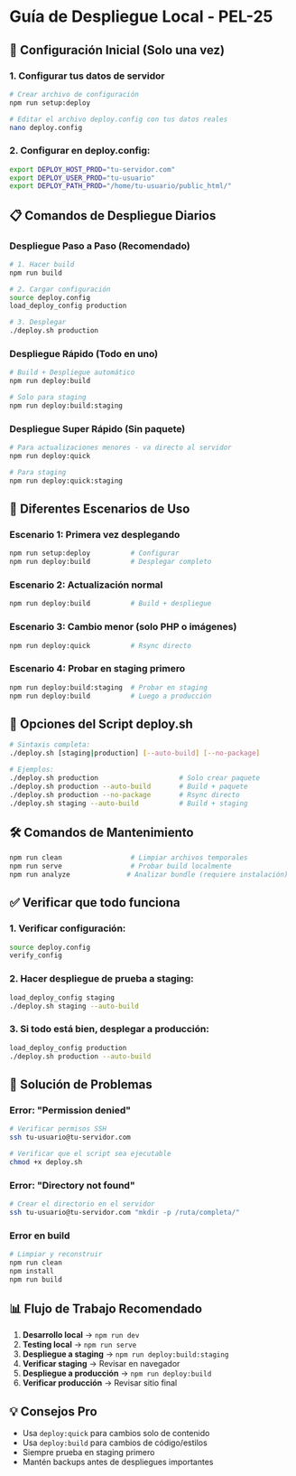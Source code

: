 # Guía de Despliegue Local - PEL-25

## 🚀 Configuración Inicial (Solo una vez)

### 1. Configurar tus datos de servidor
```bash
# Crear archivo de configuración
npm run setup:deploy

# Editar el archivo deploy.config con tus datos reales
nano deploy.config
```

### 2. Configurar en deploy.config:
```bash
export DEPLOY_HOST_PROD="tu-servidor.com"
export DEPLOY_USER_PROD="tu-usuario"
export DEPLOY_PATH_PROD="/home/tu-usuario/public_html/"
```

## 📋 Comandos de Despliegue Diarios

### Despliegue Paso a Paso (Recomendado)
```bash
# 1. Hacer build
npm run build

# 2. Cargar configuración
source deploy.config
load_deploy_config production

# 3. Desplegar
./deploy.sh production
```

### Despliegue Rápido (Todo en uno)
```bash
# Build + Despliegue automático
npm run deploy:build

# Solo para staging
npm run deploy:build:staging
```

### Despliegue Super Rápido (Sin paquete)
```bash
# Para actualizaciones menores - va directo al servidor
npm run deploy:quick

# Para staging
npm run deploy:quick:staging
```

## 🎯 Diferentes Escenarios de Uso

### Escenario 1: Primera vez desplegando
```bash
npm run setup:deploy          # Configurar
npm run deploy:build          # Desplegar completo
```

### Escenario 2: Actualización normal
```bash
npm run deploy:build          # Build + despliegue
```

### Escenario 3: Cambio menor (solo PHP o imágenes)
```bash
npm run deploy:quick          # Rsync directo
```

### Escenario 4: Probar en staging primero
```bash
npm run deploy:build:staging  # Probar en staging
npm run deploy:build          # Luego a producción
```

## 🔧 Opciones del Script deploy.sh

```bash
# Sintaxis completa:
./deploy.sh [staging|production] [--auto-build] [--no-package]

# Ejemplos:
./deploy.sh production                    # Solo crear paquete
./deploy.sh production --auto-build       # Build + paquete
./deploy.sh production --no-package       # Rsync directo
./deploy.sh staging --auto-build          # Build + staging
```

## 🛠️ Comandos de Mantenimiento

```bash
npm run clean                 # Limpiar archivos temporales
npm run serve                 # Probar build localmente
npm run analyze              # Analizar bundle (requiere instalación)
```

## ✅ Verificar que todo funciona

### 1. Verificar configuración:
```bash
source deploy.config
verify_config
```

### 2. Hacer despliegue de prueba a staging:
```bash
load_deploy_config staging
./deploy.sh staging --auto-build
```

### 3. Si todo está bien, desplegar a producción:
```bash
load_deploy_config production  
./deploy.sh production --auto-build
```

## 🚨 Solución de Problemas

### Error: "Permission denied"
```bash
# Verificar permisos SSH
ssh tu-usuario@tu-servidor.com

# Verificar que el script sea ejecutable
chmod +x deploy.sh
```

### Error: "Directory not found"
```bash
# Crear el directorio en el servidor
ssh tu-usuario@tu-servidor.com "mkdir -p /ruta/completa/"
```

### Error en build
```bash
# Limpiar y reconstruir
npm run clean
npm install
npm run build
```

## 📊 Flujo de Trabajo Recomendado

1. **Desarrollo local** → `npm run dev`
2. **Testing local** → `npm run serve`
3. **Despliegue a staging** → `npm run deploy:build:staging`
4. **Verificar staging** → Revisar en navegador
5. **Despliegue a producción** → `npm run deploy:build`
6. **Verificar producción** → Revisar sitio final

## 💡 Consejos Pro

- Usa `deploy:quick` para cambios solo de contenido
- Usa `deploy:build` para cambios de código/estilos  
- Siempre prueba en staging primero
- Mantén backups antes de despliegues importantes
